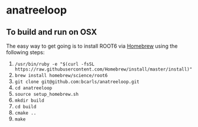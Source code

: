 # anatreeloop

## To build and run on OSX 

The easy way to get going is to install ROOT6 via [Homebrew](http://brew.sh/) using the following steps:

1. `/usr/bin/ruby -e "$(curl -fsSL https://raw.githubusercontent.com/Homebrew/install/master/install)"`
2. `brew install homebrew/science/root6`
3. `git clone git@github.com:bcarls/anatreeloop.git`
4. `cd anatreeloop`
5. `source setup_homebrew.sh`
6. `mkdir build`
7. `cd build`
8. `cmake ..`
9. `make`
  
